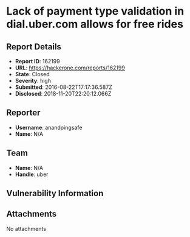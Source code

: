 # Lack of payment type validation in dial.uber.com allows for free rides

## Report Details
- **Report ID**: 162199
- **URL**: https://hackerone.com/reports/162199
- **State**: Closed
- **Severity**: high
- **Submitted**: 2016-08-22T17:17:36.587Z
- **Disclosed**: 2018-11-20T22:20:12.066Z

## Reporter
- **Username**: anandpingsafe
- **Name**: N/A

## Team
- **Name**: N/A
- **Handle**: uber

## Vulnerability Information


## Attachments
No attachments
